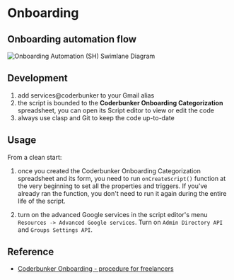 # Onboarding

## Onboarding automation flow

![Onboarding Automation (SH) Swimlane Diagram](https://static.swimlanes.io/83e3b9ee7675000994ee857b82d55f05.png)

## Development

1. add services@coderbunker to your Gmail alias
2. the script is bounded to the **Coderbunker Onboarding Categorization** spreadsheet, you can open its Script editor to view or edit the code 
3. always use clasp and Git to keep the code up-to-date

## Usage

From a clean start: 

1. once you created the Coderbunker Onboarding Categorization spreadsheet and its form, you need to run `onCreateScript()` function at the very beginning to set all the properties and triggers. If you've already ran the function, you don't need to run it again during the entire life of the script. 

2. turn on the advanced Google services in the script editor's menu `Resources -> Advanced Google services`. Turn on `Admin Directory API` and `Groups Settings API`.

## Reference

* [Coderbunker Onboarding - procedure for freelancers](https://docs.google.com/document/d/1OskzP7OSv1wWe212Qgz_MpNTdNQcpgQbZAYKxjX12uA/edit#)

